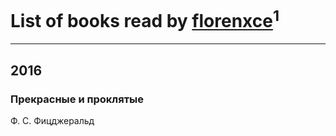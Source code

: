 # List of books read by [florenxce](https://plus.google.com/u/0/113221536298663028563/)<sup>1</sup>
---

## 2016

### Прекрасные и проклятые
Ф. С. Фицджеральд



